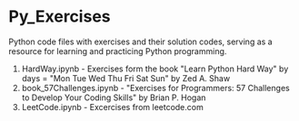 # Py_Exercises
Python code files with exercises and their solution codes, serving as a resource for learning and practicing Python programming.

1. HardWay.ipynb - Exercises form the book "Learn Python Hard Way" by days = "Mon Tue Wed Thu Fri Sat Sun" by Zed A. Shaw
2. book_57Challenges.ipynb   -  "Exercises for Programmers: 57 Challenges to Develop Your Coding Skills" by Brian P. Hogan 
3. LeetCode.ipynb - Excercises from leetcode.com
